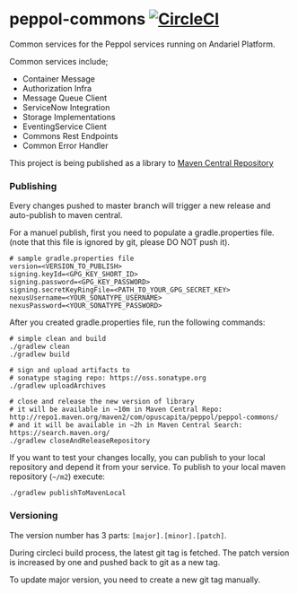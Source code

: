# peppol-commons [![CircleCI](https://circleci.com/gh/OpusCapita/peppol-commons.svg?style=svg)](https://circleci.com/gh/OpusCapita/peppol-commons)

Common services for the Peppol services running on Andariel Platform.

Common services include;
- Container Message
- Authorization Infra
- Message Queue Client
- ServiceNow Integration
- Storage Implementations
- EventingService Client
- Commons Rest Endpoints
- Common Error Handler

This project is being published as a library to [Maven Central Repository](https://search.maven.org/search?q=g:com.opuscapita.peppol%20AND%20a:peppol-commons&core=gav)

### Publishing
Every changes pushed to master branch will trigger a new release and auto-publish to maven central.

For a manuel publish, first you need to populate a gradle.properties file. (note that this file is ignored by git, please DO NOT push it).

```$xslt
# sample gradle.properties file
version=<VERSION_TO_PUBLISH>
signing.keyId=<GPG_KEY_SHORT_ID>
signing.password=<GPG_KEY_PASSWORD>
signing.secretKeyRingFile=<PATH_TO_YOUR_GPG_SECRET_KEY>
nexusUsername=<YOUR_SONATYPE_USERNAME>
nexusPassword=<YOUR_SONATYPE_PASSWORD>
```
After you created gradle.properties file, run the following commands:

```$xslt
# simple clean and build
./gradlew clean
./gradlew build

# sign and upload artifacts to
# sonatype staging repo: https://oss.sonatype.org
./gradlew uploadArchives

# close and release the new version of library
# it will be available in ~10m in Maven Central Repo: http://repo1.maven.org/maven2/com/opuscapita/peppol/peppol-commons/
# and it will be available in ~2h in Maven Central Search: https://search.maven.org/
./gradlew closeAndReleaseRepository
```
If you want to test your changes locally, you can publish to your local repository and depend it from your service. To publish to your local maven repository (`~/m2`) execute:
```
./gradlew publishToMavenLocal
```


### Versioning
The version number has 3 parts: `[major].[minor].[patch]`.

During circleci build process, the latest git tag is fetched. The patch version is increased by one and pushed back to git as a new tag.

To update major version, you need to create a new git tag manually.
 
